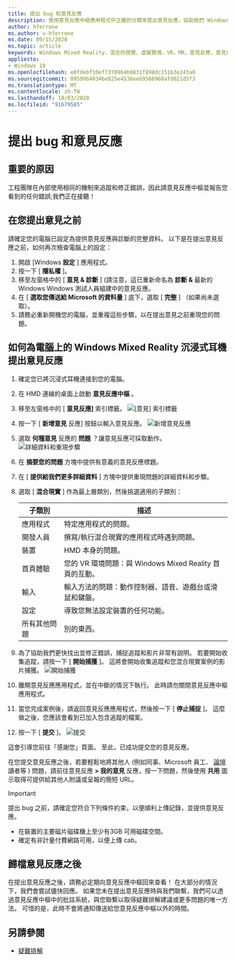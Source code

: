 ```yaml
---
title: 提出 bug 和意見反應
description: 使用意見反應中樞應用程式中正確的分類來提出意見反應，協助我們 Windows Mixed Reality 更好。
author: hferrone
ms.author: v-hferrone
ms.date: 09/15/2020
ms.topic: article
keywords: Windows Mixed Reality，混合的現實，虛擬實境，VR，MR，意見反應，意見反應中樞，bug
appliesto:
- Windows 10
ms.openlocfilehash: e0fdebf10ef7370964b0831f898dc151b3e243a0
ms.sourcegitcommit: 09599b4034be825e4536eeb9566968afd021d5f3
ms.translationtype: MT
ms.contentlocale: zh-TW
ms.lasthandoff: 10/03/2020
ms.locfileid: "91679585"
---
```

# <a name="filing-bugs-and-feedback"></a>提出 bug 和意見反應

## <a name="why-its-important"></a>重要的原因

工程團隊在內部使用相同的機制來追蹤和修正錯誤，因此請意見反應中樞並報告您看到的任何錯誤;我們正在接聽！

## <a name="before-you-file-feedback"></a>在您提出意見之前

請確定您的電腦已設定為提供意見反應與診斷的完整資料。 以下是在提出意見反應之前，如何再次檢查電腦上的設定：
1. 開啟 [Windows **設定** ] 應用程式。
2. 按一下 [ **隱私權** ]。
3. 移至左窗格中的 [ **意見 & 診斷** ] (請注意，這已重新命名為 **診斷 &** 最新的 Windows Windows 測試人員組建中的意見反應。
4. 在 [ **選取您傳送給 Microsoft 的資料量** ] 底下，選取 [ **完整** ] （如果尚未選取）。
5. 請務必重新開機您的電腦，並重複這些步驟，以在提出意見之前重現您的問題。

## <a name="how-to-file-feedback-for-windows-mixed-reality-immersive-headsets-on-pc"></a>如何為電腦上的 Windows Mixed Reality 沉浸式耳機提出意見反應
1. 確定您已將沉浸式耳機連接到您的電腦。
2. 在 HMD 連線的桌面上啟動 **意見反應中樞** 。
3. 移至左窗格中的 [ **意見反應]** 索引標籤。 ![[意見] 索引標籤](images/feedback1.png) 
4. 按一下 [ **新增意見** 反應] 按鈕以輸入意見反應。 ![新增意見反應](images/feedback2.png)
5. 選取 **何種意見** 反應的 **問題** ？讓意見反應可採取動作。 ![詳細資料和重現步驟](images/feedback3.png)
6. 在 **摘要您的問題** 方塊中提供有意義的意見反應標題。
7. 在 [ **提供給我們更多詳細資料** ] 方塊中提供重現問題的詳細資料和步驟。
8. 選取 [ **混合現實** ] 作為最上層類別，然後挑選適用的子類別：

   | 子類別      | 描述                                                                           |
   |------------------|---------------------------------------------------------------------------------------|
   | 應用程式             | 特定應用程式的問題。                                                   |
   | 開發人員        | 撰寫/執行混合現實的應用程式時遇到問題。                               |
   | 裝置           | HMD 本身的問題。                                                           |
   | 首頁體驗  | 您的 VR 環境問題：與 Windows Mixed Reality 首頁的互動。    |
   | 輸入            | 輸入方法的問題：動作控制器、語音、遊戲台或滑鼠和鍵盤。|
   | 設定           | 導致您無法設定裝置的任何功能。                           |
   | 所有其他問題 | 別的東西。                                                                        |


9. 為了協助我們更快找出並修正錯誤，捕捉追蹤和影片非常有説明。 若要開始收集追蹤，請按一下 [ **開始捕獲** ]。 這將會開始收集追蹤和您混合現實案例的影片捕獲。 ![開始捕獲](images/feedback4.png)
10. 離開意見反應應用程式，並在中斷的情況下執行。 此時請勿關閉意見反應中樞應用程式。
11. 當您完成案例後，請返回意見反應應用程式，然後按一下 [ **停止捕捉** ]。 這麼做之後，您應該會看到已加入包含追蹤的檔案。
12. 按一下 [ **提交** ]。 ![提交](images/feedback5.png)

這會引導您前往「感謝您」頁面。 至此，已成功提交您的意見反應。 

在您提交意見反應之後，若要輕鬆地將其他人 (例如同事、Microsoft 員工、 [論壇](https://forums.hololens.com/) 讀者等 ) 問題，請前往意見反應 **> 我的意見** 反應，按一下問題，然後使用 **共用** 圖示取得可提供給其他人附議或呈報的簡短 URL。

> [!IMPORTANT]
> 提出 bug 之前，請確定您符合下列條件約束，以便順利上傳記錄，並提供意見反應。
>    * 在裝置的主要磁片磁碟機上至少有3GB 可用磁碟空間。
>    * 確定有非計量付費網路可用，以便上傳 cab。


## <a name="after-filing-feedback"></a>歸檔意見反應之後

在提出意見反應之後，請務必定期向意見反應中樞回來查看！ 在大部分的情況下，我們會嘗試儘快回應。 如果您未在提出意見反應時與我們聯繫，我們可以透過意見反應中樞中的批註系統，與您聯繫以取得疑難排解建議或更多問題的唯一方法。 可惜的是，此時不會將通知傳送給您意見反應中樞以外的時間。


## <a name="see-also"></a>另請參閱
* [疑難排解](troubleshooting-windows-mixed-reality.md)

